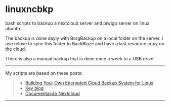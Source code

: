 # linuxncbkp
bash scripts to backup a nextcloud server and piwigo server on linux ubuntu

The backup is done dayly with BorgBackup on a local folder on the server.
I use rclose to sync this folder to BackBlaze and have a last resource copy on the cloud.

There is also a manual backup that is done once a week to a USB drive.

---

My scripts are based on these posts:
> - [Building Your Own Encrypted Cloud Backup System for Linux](https://medium.com/@mormesher/building-your-own-linux-cloud-backup-system-75750f47d550)
> - [Kev blog](https://kevq.uk/how-to-backup-nextcloud/)
> - [Documentação Nextcloud](https://docs.nextcloud.com/server/latest/admin_manual/maintenance/backup.html)

---
